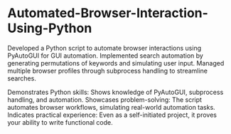 # Automated-Browser-Interaction-Using-Python
Developed a Python script to automate browser interactions using PyAutoGUI for GUI automation. Implemented search automation by generating permutations of keywords and simulating user input. Managed multiple browser profiles through subprocess handling to streamline searches.

Demonstrates Python skills: Shows knowledge of PyAutoGUI, subprocess handling, and automation.
Showcases problem-solving: The script automates browser workflows, simulating real-world automation tasks.
Indicates practical experience: Even as a self-initiated project, it proves your ability to write functional code.
